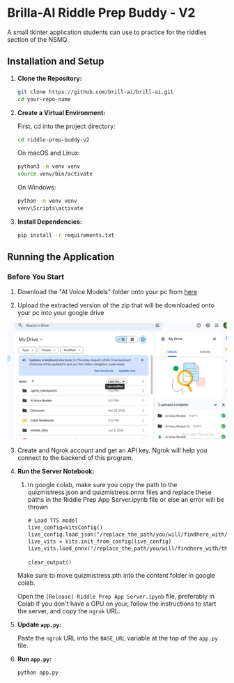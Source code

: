 # Brilla-AI Riddle Prep Buddy - V2

A small tkinter application students can use to practice for the riddles section of the NSMQ.

## Installation and Setup

1. **Clone the Repository:**

    ```bash
    git clone https://github.com/brill-ai/brill-ai.git
    cd your-repo-name
    ```

2. **Create a Virtual Environment:**

    First, cd into the project directory: 
    ```bash
    cd riddle-prep-buddy-v2
    ```

    On macOS and Linux:
    ```bash
    python3 -m venv venv
    source venv/bin/activate
    ```

    On Windows:
    ```bash
    python -m venv venv
    venv\Scripts\activate
    ```

3. **Install Dependencies:**

    ```bash
    pip install -r requirements.txt
    ```

## Running the Application
    
### Before You Start


1. Download the "AI Voice Models" folder onto your pc from [here](https://drive.google.com/drive/folders/1fr5uPj9NOVq8L2gws_DQCLvRRvmUhlY2)


2. Upload the extracted version of the zip that will be downloaded onto your pc into your google drive

 !["Google Drive"](/screenshots/google_drive.png)



3. Create and Ngrok account and get an API key. Ngrok will help you connect to the backend of this program. 


    
1. **Run the Server Notebook:**

    1. In google colab, make sure you copy the path to the quizmistress.json and quizmistress.onnx files and 
       replace these paths in the Riddle Prep App Server.ipynb file or else an error will be thrown

       ```
       # Load TTS model
       live_config=VitsConfig()
       live_config.load_json("/replace_the_path/you/will/findhere_with/the_correct_one.json")
       live_vits = Vits.init_from_config(live_config)
       live_vits.load_onnx("/replace_the_path/you/will/findhere_with/the_correct_one.onnx")

       clear_output()
       ```

    Make sure to move quizmistress.pth into the content folder in google colab.

    Open the `[Release] Riddle Prep App Server.ipynb` file, preferably in Colab if you don't have a GPU on your, follow the instructions to start the server, and copy the `ngrok` URL.

2. **Update `app.py`:**

    Paste the `ngrok` URL into the `BASE_URL` variable at the top of the `app.py` file.

3. **Run `app.py`:**

    ```bash
    python app.py
    ```
